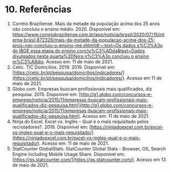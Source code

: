 # 10. Referências



1. Correio Braziliense. Mais da metade da população acima dos 25 anos não concluiu o ensino médio. 2020. Disponível em: [https://www.correiobraziliense.com.br/app/noticia/brasil/2020/07/15/interna-brasil,872326/mais-da-metade-da-populacao-acima-dos-25-anos-nao-concluiu-o-ensino-me.shtml\#:~:text=Os dados s%C3%A3o do IBGE,essa etapa do ensino conclu%C3%ADda&text=Dados divulgados nesta quarta%2Dfeira,n%C3%A3o concluiu o ensino m%C3%A9dio](https://www.correiobraziliense.com.br/app/noticia/brasil/2020/07/15/interna-brasil,872326/mais-da-metade-da-populacao-acima-dos-25-anos-nao-concluiu-o-ensino-me.shtml#:~:text=Os%20dados%20s%C3%A3o%20do%20IBGE,essa%20etapa%20do%20ensino%20conclu%C3%ADda&text=Dados%20divulgados%20nesta%20quarta%2Dfeira,n%C3%A3o%20concluiu%20o%20ensino%20m%C3%A9dio). Acesso em: 11 de maio de 2021.
2. Cetic. TIC Domicílios. 2019. 2019. Disponível em: [https://cetic.br/pt/pesquisa/domicilios/indicadores/](https://cetic.br/pt/pesquisa/domicilios/indicadores/). Acesso em 11 de maio de 2021.
3. Globo.com. Empresas buscam profissionais mais qualificados, diz pesquisa. 2015. Disponível em: [http://g1.globo.com/concursos-e-emprego/noticia/2015/11/empresas-buscam-profissionais-mais-qualificados-diz-pesquisa.html](http://g1.globo.com/concursos-e-emprego/noticia/2015/11/empresas-buscam-profissionais-mais-qualificados-diz-pesquisa.html). Acesso em: 11 de maio de 2021.
4. Ninja do Excel. Excel vs. Inglês – Qual é o mais requisitado pelos recrutadores?. 2019. Disponível em: [https://ninjadoexcel.com.br/excel-vs-ingles-qual-e-o-mais-requisitado/](https://ninjadoexcel.com.br/excel-vs-ingles-qual-e-o-mais-requisitado/). Acesso em: 11 de maio de 2021.
5. StatCounter GlobalStats. StatCounter Global Stats - Browser, OS, Search Engine including Mobile Usage Share. Disponível em: [https://gs.statcounter.com/](https://gs.statcounter.com/). Acesso em 13 de maio de 2021.



